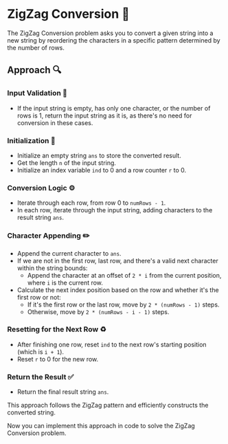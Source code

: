 # ZigZag Conversion 🔄

The ZigZag Conversion problem asks you to convert a given string into a new string by reordering the characters in a specific pattern determined by the number of rows.

## Approach 🔍

### Input Validation 📌

- If the input string is empty, has only one character, or the number of rows is 1, return the input string as it is, as there's no need for conversion in these cases.

### Initialization 🚀

- Initialize an empty string `ans` to store the converted result.
- Get the length `n` of the input string.
- Initialize an index variable `ind` to 0 and a row counter `r` to 0.

### Conversion Logic ⚙️

- Iterate through each row, from row 0 to `numRows - 1`.
- In each row, iterate through the input string, adding characters to the result string `ans`.

### Character Appending ✏️

- Append the current character to `ans`.
- If we are not in the first row, last row, and there's a valid next character within the string bounds:
  - Append the character at an offset of `2 * i` from the current position, where `i` is the current row.
- Calculate the next index position based on the row and whether it's the first row or not:
  - If it's the first row or the last row, move by `2 * (numRows - 1)` steps.
  - Otherwise, move by `2 * (numRows - i - 1)` steps.

### Resetting for the Next Row ♻️

- After finishing one row, reset `ind` to the next row's starting position (which is `i + 1`).
- Reset `r` to 0 for the new row.

### Return the Result ✅

- Return the final result string `ans`.

This approach follows the ZigZag pattern and efficiently constructs the converted string.

Now you can implement this approach in code to solve the ZigZag Conversion problem.
